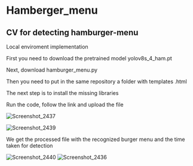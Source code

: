 # Hamberger_menu
## CV for detecting hamburger-menu

Local enviroment implementation

First you need to download the pretrained model yolov8s_4_ham.pt

Next, download hamburger_menu.py

Then you need to put in the same repository a folder with templates .html

The next step is to install the missing libraries

Run the code, follow the link and upload the file

![Screenshot_2437](https://github.com/vane4ka-ops/Hamberger_menu/assets/128754897/f8409115-5935-46fa-8f5d-2dd224a7e09e)

![Screenshot_2439](https://github.com/vane4ka-ops/Hamberger_menu/assets/128754897/872543a8-a1b5-437b-96bc-375e8b886537)

We get the processed file with the recognized burger menu and the time taken for detection

![Screenshot_2440](https://github.com/vane4ka-ops/Hamberger_menu/assets/128754897/a028c20d-63cc-4cf7-b8a2-4b11f0cfb4ae)
![Screenshot_2436](https://github.com/vane4ka-ops/Hamberger_menu/assets/128754897/d2eb3a50-2b06-4ad4-8793-758c4e77ecd5)
